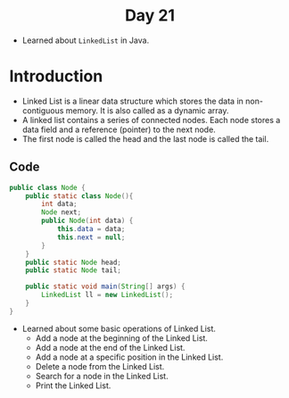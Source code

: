 <h1 align="center">Day 21</h1>

- Learned about `LinkedList` in Java.

# Introduction

- Linked List is a linear data structure which stores the data in non-contiguous memory. It is also called as a dynamic array.
- A linked list contains a series of connected nodes. Each node stores a data field and a reference (pointer) to the next node.
- The first node is called the head and the last node is called the tail.

## Code

```java
public class Node {
    public static class Node(){
        int data;
        Node next;
        public Node(int data) {
            this.data = data;
            this.next = null;
        }
    }
    public static Node head;
    public static Node tail;

    public static void main(String[] args) {
        LinkedList ll = new LinkedList();
    }
}
```

- Learned about some basic operations of Linked List.
  - Add a node at the beginning of the Linked List.
  - Add a node at the end of the Linked List.
  - Add a node at a specific position in the Linked List.
  - Delete a node from the Linked List.
  - Search for a node in the Linked List.
  - Print the Linked List.

